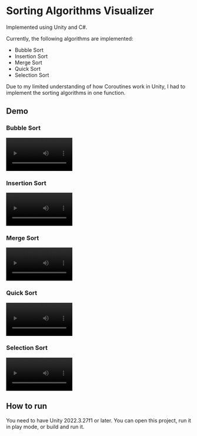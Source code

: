 # Sorting Algorithms Visualizer

Implemented using Unity and C#.

Currently, the following algorithms are implemented:

- Bubble Sort
- Insertion Sort
- Merge Sort
- Quick Sort
- Selection Sort

Due to my limited understanding of how Coroutines work in Unity, I had to implement the sorting algorithms in one function.

## Demo

### Bubble Sort

<video src='https://github.com/user-attachments/assets/0917ceae-0ea4-47e6-9698-5a5771de7f5a' width=180/>,


### Insertion Sort

<video src='https://github.com/user-attachments/assets/d424bf4f-2461-4434-9624-45c71c5b4833' width=180/>,

### Merge Sort

<video src='https://github.com/user-attachments/assets/0550a7f2-c516-4a98-94ba-b5073ecb39fd' width=180/>,

### Quick Sort

<video src='https://github.com/user-attachments/assets/cbc34f7b-283d-4b2f-92b0-f98d3d15547d' width=180/>,

### Selection Sort

<video src='https://github.com/user-attachments/assets/d0afcc81-b085-4cce-a251-16728c1351df' width=180/>,

## How to run

You need to have Unity 2022.3.27f1 or later. You can open this project, run it in play mode, or build and run it.
